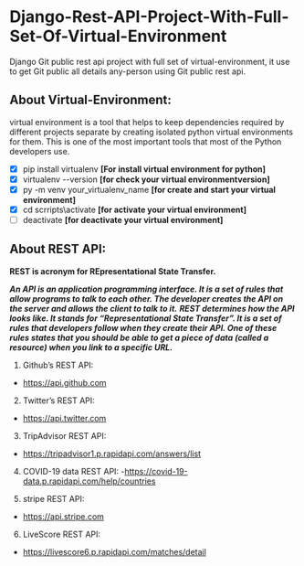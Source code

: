 # Django-Rest-API-Project-With-Full-Set-Of-Virtual-Environment
Django Git public rest api project with full set of virtual-environment, it use to get Git public all details any-person using Git public rest api.

## About Virtual-Environment:
virtual environment is a tool that helps to keep dependencies required by different projects separate by creating isolated python virtual environments for them. This is one of the most important tools that most of the Python developers use.

- [x] pip install virtualenv   **[For install virtual environment for python]**
- [x] virtualenv --version     **[for check your virtual environmentversion]**
- [x] py -m venv your_virtualenv_name   **[for create and start your virtual environment]**
- [x] cd scrripts\activate     **[for activate your virtual environment]**
- [ ] deactivate               **[for deactivate your virtual environment]** 

## About REST API:

**REST is acronym for REpresentational State Transfer.**

***An API is an application programming interface. It is a set of rules that allow programs to talk to each other. The developer creates the API on the server and allows the client to talk to it.***
***REST determines how the API looks like. It stands for “Representational State Transfer”. It is a set of rules that developers follow when they create their API. One of these rules states that you should be able to get a piece of data (called a resource) when you link to a specific URL.***

1.  Github’s REST API:
  - https://api.github.com
  
2. Twitter’s REST API:
  - https://api.twitter.com
  
3. TripAdvisor REST API:
  - https://tripadvisor1.p.rapidapi.com/answers/list
  
4. COVID-19 data REST API:
  -https://covid-19-data.p.rapidapi.com/help/countries
  
5. stripe REST API:
  - https://api.stripe.com
  
6. LiveScore REST API:
  - https://livescore6.p.rapidapi.com/matches/detail
  
